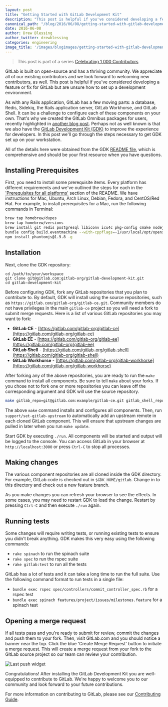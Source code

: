 ```yaml
---
layout: post
title: "Getting Started with GitLab Development Kit"
description: "This post is helpful if you've considered developing a feature or fix for GitLab but are unsure how to set up a development environment."
canonical_path: "/blog/2016/06/08/getting-started-with-gitlab-development-kit/"
date: 2016-06-08
author: Drew Blessing
author_twitter: drewblessing
categories: engineering
image_title: '/images/blogimages/getting-started-with-gitlab-development-kit.jpg'
---
```


> This post is part of a series [Celebrating 1,000 Contributors][1k-post]

GitLab is built on open-source and has a thriving community. We appreciate all
of our existing contributors and we look forward to welcoming new contributors,
as well. This post is helpful if you've considered developing a feature or fix
for GitLab but are unsure how to set up a development environment.

As with any Rails application, GitLab has a few moving parts: a database, Redis,
Sidekiq, the Rails application server, GitLab Workhorse, and GitLab Shell. It
can be a challenge to configure each of these components on your own. That's why
we created the GitLab Omnibus packages for users, recently highlighted in
[another blog post][omnibus-blog-post]. Perhaps not as well known is that we
also have the [GitLab Development Kit (GDK)][gdk] to improve the experience for
developers. In this post we'll go through the steps necessary to get GDK set up
on your workstation.

<!-- more -->

All of the details here were obtained from the GDK [README file][gdk-readme],
which is comprehensive and should be your first resource when you have
questions.

## Installing Prerequisites

First, you need to install some prerequisite items. Every platform has
different requirements and we've outlined the steps for each in the
['Prerequisites for all platforms'][gdk-prereq] section of the README. We have
instructions for Mac, Ubuntu, Arch Linux, Debian, Fedora, and CentOS/Red Hat.
For example, to install prerequisites for a Mac, run the following commands in
Terminal:

```bash
brew tap homebrew/dupes
brew tap homebrew/versions
brew install git redis postgresql libiconv icu4c pkg-config cmake nodejs go openssl node npm
bundle config build.eventmachine --with-cppflags=-I/usr/local/opt/openssl/include
npm install phantomjs@1.9.8 -g
```

## Installation

Next, clone the GDK repository:

```
cd /path/to/your/workspace
git clone git@gitlab.com:gitlab-org/gitlab-development-kit.git
cd gitlab-development-kit
```

Before configuring GDK, fork any GitLab repositories that you plan
to contribute to. By default, GDK will install using the source repositories,
such as `https://gitlab.com/gitlab-org/gitlab-ce.git`. Community members do not
have privileges in the main `gitlab-ce` project so you will need a fork to
submit merge requests. Here is a list of various GitLab repositories you may
want to fork:

- **GitLab CE** - [https://gitlab.com/gitlab-org/gitlab-ce](https://gitlab.com/gitlab-org/gitlab-ce)
- **GitLab EE** - [https://gitlab.com/gitlab-org/gitlab-ee](https://gitlab.com/gitlab-org/gitlab-ee)
- **GitLab Shell** - [https://gitlab.com/gitlab-org/gitlab-shell](https://gitlab.com/gitlab-org/gitlab-shell)
- **GitLab Workhorse** - [https://gitlab.com/gitlab-org/gitlab-workhorse](https://gitlab.com/gitlab-org/gitlab-workhorse)

After forking any of the above repositories, you are ready to run the `make`
command to install all components. Be sure to tell `make` about your forks.
If you chose not to fork one or more repositories you can leave off the
corresponding argument and GDK will use the source repository.

```bash
make gitlab_repo=git@gitlab.com:example/gitlab-ce.git gitlab_shell_repo=git@gitlab.com:example/gitlab-shell.git gitlab_workhorse_repo=git@gitlab.com:example/gitlab-workhorse.git
```

The above `make` command installs and configures all components.
Then, run `support/set-gitlab-upstream` to automatically add an upstream remote
in each cloned GitLab component. This will ensure that upstream changes are
pulled in later when you run `make update`.

Start GDK by executing `./run`. All components will be started and output will
be logged to the console. You can access GitLab in your browser at
`http://localhost:3000` or press `Ctrl-C` to stop all processes.

## Making changes

The various component repositories are all cloned inside the GDK directory.
For example, GitLab code is checked out in `$GDK_HOME/gitlab`. Change in to
this directory and check out a new feature branch.

As you make changes you can refresh your browser to see the effects. In some
cases, you may need to restart GDK to load the change. Restart by pressing
`Ctrl-C` and then execute `./run` again.

## Running tests

Some changes will require writing tests, or running existing tests to ensure
you didn't break anything. GDK makes this very easy using the following commands:

- `rake spinach` to run the spinach suite
- `rake spec` to run the rspec suite
- `rake gitlab:test` to run all the tests

GitLab has a lot of tests and it can take a long time to run the full suite.
Use the following command format to run tests in a single file:

- `bundle exec rspec spec/controllers/commit_controller_spec.rb` for a rspec test
- `bundle exec spinach features/project/issues/milestones.feature` for a spinach test

## Opening a merge request

If all tests pass and you're ready to submit for review, commit the changes and
push them to your fork. Then, visit GitLab.com and you should notice a banner
near the top. Click the blue 'Create Merge Request' button to initiate a merge
request. This will create a merge request from your fork to the GitLab source
project so our team can review your contribution.

![Last push widget](/images/gdk/last_push_widget.png)

Congratulations! After installing the GitLab Development Kit you are
well-equipped to contribute to GitLab. We're happy to welcome you to our
community and look forward to your future contributions.

For more information on contributing to GitLab, please see our
[Contributing Guide][contrib-guide].

[1k-post]: /2016/05/24/1k-contributors/
[omnibus-blog-post]: /2016/03/21/using-omnibus-gitlab-to-ship-gitlab/
[gdk]: https://gitlab.com/gitlab-org/gitlab-development-kit/
[gdk-readme]: https://gitlab.com/gitlab-org/gitlab-development-kit/blob/master/README.md
[gdk-prereq]: https://gitlab.com/gitlab-org/gitlab-development-kit/tree/master#prerequisites-for-all-platforms
[contrib-guide]: https://gitlab.com/gitlab-org/gitlab-ce/blob/master/CONTRIBUTING.md
